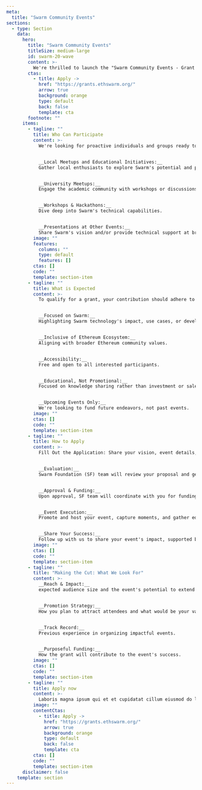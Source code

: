```yaml
---
meta:
  title: "Swarm Community Events"
sections:
  - type: Section
    data:
      hero:
        title: "Swarm Community Events"
        titleSize: medium-large
        id: swarm-20-wave
        content: >-
          We're thrilled to launch the "Swarm Community Events - Grant Program," an initiative aimed at amplifying the global conversation around Swarm technology. This program seeks to ignite the onboarding process by providing support for both organizing dedicated Swarm events and integrating Swarm presentations into existing tech gatherings.
        ctas:
          - title: Apply ->
            href: "https://grants.ethswarm.org/"
            arrow: true
            background: orange
            type: default
            back: false
            template: cta
        footnote: ""
      items:
        - tagline: ""
          title: Who Can Participate
          content: >-
            We're looking for proactive individuals and groups ready to educate and spread the word about Swarm through:


            __Local Meetups and Educational Initiatives:__
            Gather local enthusiasts to explore Swarm's potential and provide basic support to enable easier onboarding to individuals and groups that are interested in building on top of Swarm.


            __University Meetups:__
            Engage the academic community with workshops or discussions.


            __Workshops & Hackathons:__
            Dive deep into Swarm's technical capabilities.


            __Presentations at Other Events:__
            Share Swarm's vision and/or provide technical support at broader tech meetups or conferences.
          image: ""
          features:
            columns: ""
            type: default
            features: []
          ctas: []
          code: ""
          template: section-item
        - tagline: ""
          title: What is Expected
          content: >-
            To qualify for a grant, your contribution should adhere to the following criteria:


            __Focused on Swarm:__
            Highlighting Swarm technology's impact, use cases, or development.


            __Inclusive of Ethereum Ecosystem:__
            Aligning with broader Ethereum community values.


            __Accessibility:__
            Free and open to all interested participants.


            __Educational, Not Promotional:__
            Focused on knowledge sharing rather than investment or sales.


            __Upcoming Events Only:__
            We're looking to fund future endeavors, not past events.
          image: ""
          ctas: []
          code: ""
          template: section-item
        - tagline: ""
          title: How to Apply
          content: >-
            Fill Out the Application: Share your vision, event details, and budget needs.


            __Evaluation:__
            Swarm Foundation (SF) team will review your proposal and get in touch.


            __Approval & Funding:__
            Upon approval, SF team will coordinate with you for funding details.


            __Event Execution:__
            Promote and host your event, capture moments, and gather educational materials.


            __Share Your Success:__
            Follow up with us to share your event's impact, supported by documentation and insights.
          image: ""
          ctas: []
          code: ""
          template: section-item
        - tagline: ""
          title: "Making the Cut: What We Look For"
          content: >-
            __Reach & Impact:__
            expected audience size and the event's potential to extend Swarm's visibility.


            __Promotion Strategy:__
            How you plan to attract attendees and what would be your value proposition.


            __Track Record:__
            Previous experience in organizing impactful events.


            __Purposeful Funding:__
            How the grant will contribute to the event's success.
          image: ""
          ctas: []
          code: ""
          template: section-item
        - tagline: ""
          title: Apply now
          content: >-
            Laboris magna ipsum qui et et cupidatat cillum eiusmod do laborum aliquip ipsum labore veniam occaecat. Magna occaecat cillum est anim velit fugiat enim laboris.
          image: ""
          contentCtas:
            - title: Apply ->
              href: "https://grants.ethswarm.org/"
              arrow: true
              background: orange
              type: default
              back: false
              template: cta
          ctas: []
          code: ""
          template: section-item
      disclaimer: false
    template: section
---
```

